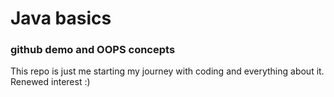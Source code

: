 # Java basics
### github demo and OOPS concepts 

This repo is just me starting my journey with coding and everything about it.
Renewed interest :)
